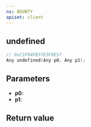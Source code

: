```yaml
---
ns: BOUNTY
apiset: client
---
```

## undefined

```c
// 0xC1F04FB37E3F0E57
Any undefined(Any p0, Any p1);
```


## Parameters
* **p0**:
* **p1**:

## Return value